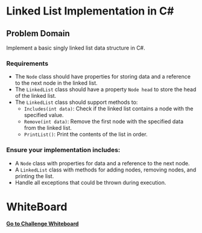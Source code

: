 # Linked List Implementation in C#

## Problem Domain
Implement a basic singly linked list data structure in C#.

### Requirements
- The `Node` class should have properties for storing data and a reference to the next node in the linked list.
- The `LinkedList` class should have a property `Node head` to store the head of the linked list.
- The `LinkedList` class should support methods to:
  - `Includes(int data)`: Check if the linked list contains a node with the specified value.
  - `Remove(int data)`: Remove the first node with the specified data from the linked list.
  - `PrintList()`: Print the contents of the list in order.

### Ensure your implementation includes:
- A `Node` class with properties for data and a reference to the next node.
- A `LinkedList` class with methods for adding nodes, removing nodes, and printing the list.
- Handle all exceptions that could be thrown during execution.


# WhiteBoard
[**Go to Challenge Whiteboard**](whiteboard-challenges/ArrayReversal.jpg)